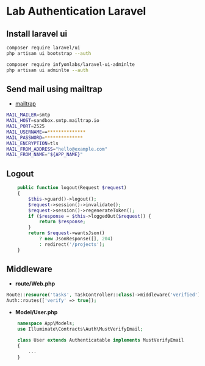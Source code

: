 # Lab Authentication Laravel
## Install laravel ui

```bash
composer require laravel/ui
php artisan ui bootstrap --auth
```
```bash
composer require infyomlabs/laravel-ui-adminlte
php artisan ui adminlte --auth
```

## Send mail using mailtrap

- [mailtrap](https://mailtrap.io/inboxes/2688502/messages)

```bash
MAIL_MAILER=smtp
MAIL_HOST=sandbox.smtp.mailtrap.io
MAIL_PORT=2525
MAIL_USERNAME==**************
MAIL_PASSWORD=**************
MAIL_ENCRYPTION=tls
MAIL_FROM_ADDRESS="hello@example.com"
MAIL_FROM_NAME="${APP_NAME}"

```

## Logout

```php
    public function logout(Request $request)
    {
        $this->guard()->logout();
        $request->session()->invalidate();
        $request->session()->regenerateToken();
        if ($response = $this->loggedOut($request)) {
            return $response;
        }
        return $request->wantsJson()
            ? new JsonResponse([], 204)
            : redirect('/projects');
    }
```

## Middleware

- **route/Web.php**
```php
Route::resource('tasks', TaskController::class)->middleware('verified');
Auth::routes(['verify' => true]);
```

- **Model/User.php**
```php
    namespace App\Models;
    use Illuminate\Contracts\Auth\MustVerifyEmail;

    class User extends Authenticatable implements MustVerifyEmail
    {
        ...
    }
```
